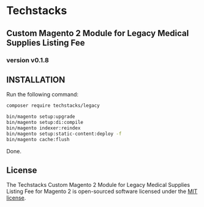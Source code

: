 # Techstacks 
## Custom Magento 2 Module for Legacy Medical Supplies Listing Fee

### version v0.1.8

## INSTALLATION

Run the following command:
```bash
composer require techstacks/legacy
```

```bash
bin/magento setup:upgrade  
bin/magento setup:di:compile
bin/magento indexer:reindex
bin/magento setup:static-content:deploy -f  
bin/magento cache:flush
```  

Done.

## License
The Techstacks Custom Magento 2 Module for Legacy Medical Supplies Listing Fee for Magento 2 is open-sourced software licensed under the [MIT license](https://opensource.org/licenses/MIT).
